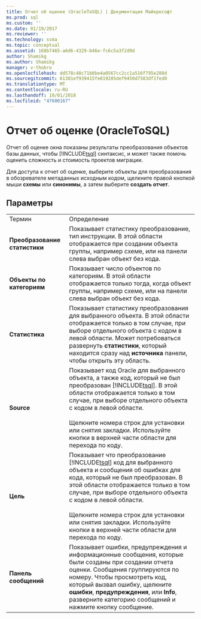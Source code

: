 ```yaml
---
title: Отчет об оценке (OracleToSQL) | Документация Майкрософт
ms.prod: sql
ms.custom: ''
ms.date: 01/19/2017
ms.reviewer: ''
ms.technology: ssma
ms.topic: conceptual
ms.assetid: 168b7465-a6d6-4329-b46e-fc6c5a3f2d9d
author: Shamikg
ms.author: Shamikg
manager: v-thobro
ms.openlocfilehash: dd578c40c71b8be4a0567cc2cc1a516f795e288d
ms.sourcegitcommit: 61381ef939415fe019285def9450d7583df1fed0
ms.translationtype: MT
ms.contentlocale: ru-RU
ms.lasthandoff: 10/01/2018
ms.locfileid: "47600167"
---
```

# <a name="assessment-report-oracletosql"></a>Отчет об оценке (OracleToSQL)
Отчет об оценке окна показаны результаты преобразования объектов базы данных, чтобы [!INCLUDE[tsql](../../includes/tsql-md.md)] синтаксис, и может также помочь оценить сложность и стоимость проектов миграции.  
  
Для доступа к отчет об оценке, выберите объекты для преобразования в обозревателе метаданных исходным кодом, щелкните правой кнопкой мыши **схемы** или **синонимы**, а затем выберите **создать отчет**.  
  
## <a name="options"></a>Параметры  
  
|||  
|-|-|  
|Термин|Определение|  
|**Преобразование статистики**|Показывает статистику преобразование, тип инструкции. В этой области отображается при создании объекта группы, например схеме, или на панели слева выбран объект без кода.|  
|**Объекты по категориям**|Показывает число объектов по категориям. В этой области отображается только тогда, когда объект группы, например схеме, или на панели слева выбран объект без кода.|  
|**Статистика**|Показывает статистику преобразования для выбранного объекта. В этой области отображается только в том случае, при выборе отдельного объекта с кодом в левой области. Может потребоваться развернуть **статистики**, который находится сразу над **источника** панели, чтобы открыть эту область.|  
|**Source**|Показывает код Oracle для выбранного объекта, а также код, который не был преобразован [!INCLUDE[tsql](../../includes/tsql-md.md)]. В этой области отображается только в том случае, при выборе отдельного объекта с кодом в левой области.<br /><br />Щелкните номера строк для установки или снятия закладки. Используйте кнопки в верхней части области для перехода по коду.|  
|**Цель**|Показывает что преобразование [!INCLUDE[tsql](../../includes/tsql-md.md)] код для выбранного объекта и сообщения об ошибках для кода, который не был преобразован. В этой области отображается только в том случае, при выборе отдельного объекта с кодом в левой области.<br /><br />Щелкните номера строк для установки или снятия закладки. Используйте кнопки в верхней части области для перехода по коду.|  
|**Панель сообщений**|Показывает ошибки, предупреждения и информационные сообщения, которые были созданы при создании отчета оценки. Сообщения группируются по номеру. Чтобы просмотреть код, который вызвал ошибку, щелкните **ошибки**, **предупреждения**, или **Info**, разверните категорию сообщений и нажмите кнопку сообщение.|  
  
